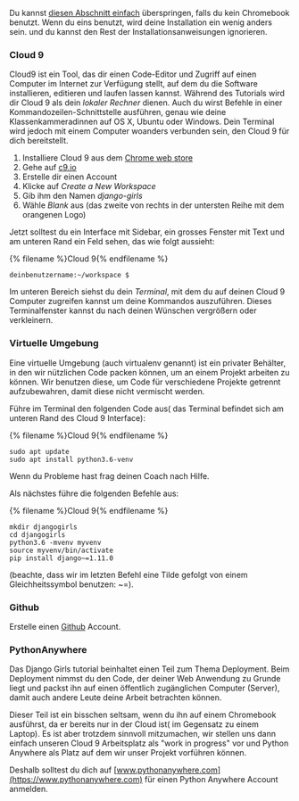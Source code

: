 Du kannst [diesen Abschnitt einfach](http://tutorial.djangogirls.org/en/installation/#install-python) überspringen, falls du kein Chromebook benutzt. Wenn du eins benutzt, wird deine Installation ein wenig anders sein. und du kannst den Rest der Installationsanweisungen ignorieren.

### Cloud 9

Cloud9 ist ein Tool, das dir einen Code-Editor und Zugriff auf einen Computer im Internet zur Verfügung stellt, auf dem du die Software installieren, editieren und laufen lassen kannst. Während des Tutorials wird dir Cloud 9 als dein *lokaler Rechner* dienen. Auch du wirst Befehle in einer Kommandozeilen-Schnittstelle ausführen, genau wie deine Klassenkammeradinnen auf OS X, Ubuntu oder Windows. Dein Terminal wird jedoch mit einem Computer woanders verbunden sein, den Cloud 9 für dich bereitstellt.

1. Installiere Cloud 9 aus dem [Chrome web store](https://chrome.google.com/webstore/detail/cloud9/nbdmccoknlfggadpfkmcpnamfnbkmkcp)
2. Gehe auf [c9.io](https://c9.io)
3. Erstelle dir einen Account
4. Klicke auf *Create a New Workspace*
5. Gib ihm den Namen *django-girls*
6. Wähle *Blank* aus (das zweite von rechts in der untersten Reihe mit dem orangenen Logo)

Jetzt solltest du ein Interface mit Sidebar, ein grosses Fenster mit Text und am unteren Rand ein Feld sehen, das wie folgt aussieht:

{% filename %}Cloud 9{% endfilename %}

    deinbenutzername:~/workspace $
    

Im unteren Bereich siehst du dein *Terminal*, mit dem du auf deinen Cloud 9 Computer zugreifen kannst um deine Kommandos auszuführen. Dieses Terminalfenster kannst du nach deinen Wünschen vergrößern oder verkleinern.

### Virtuelle Umgebung

Eine virtuelle Umgebung (auch virtualenv genannt) ist ein privater Behälter, in den wir nützlichen Code packen können, um an einem Projekt arbeiten zu können. Wir benutzen diese, um Code für verschiedene Projekte getrennt aufzubewahren, damit diese nicht vermischt werden.

Führe im Terminal den folgenden Code aus( das Terminal befindet sich am unteren Rand des Cloud 9 Interface):

{% filename %}Cloud 9{% endfilename %}

    sudo apt update
    sudo apt install python3.6-venv
    

Wenn du Probleme hast frag deinen Coach nach Hilfe.

Als nächstes führe die folgenden Befehle aus:

{% filename %}Cloud 9{% endfilename %}

    mkdir djangogirls
    cd djangogirls
    python3.6 -mvenv myvenv
    source myvenv/bin/activate
    pip install django~=1.11.0
    

(beachte, dass wir im letzten Befehl eine Tilde gefolgt von einem Gleichheitssymbol benutzen: ~=).

### Github

Erstelle einen [Github](https://github.com) Account.

### PythonAnywhere

Das Django Girls tutorial beinhaltet einen Teil zum Thema Deployment. Beim Deployment nimmst du den Code, der deiner Web Anwendung zu Grunde liegt und packst ihn auf einen öffentlich zugänglichen Computer (Server), damit auch andere Leute deine Arbeit betrachten können.

Dieser Teil ist ein bisschen seltsam, wenn du ihn auf einem Chromebook ausführst, da er bereits nur in der Cloud ist( im Gegensatz zu einem Laptop). Es ist aber trotzdem sinnvoll mitzumachen, wir stellen uns dann einfach unseren Cloud 9 Arbeitsplatz als "work in progress" vor und Python Anywhere als Platz auf dem wir unser Projekt vorführen können.

Deshalb solltest du dich auf [www.pythonanywhere.com](https://www.pythonanywhere.com) für einen Python Anywhere Account anmelden.